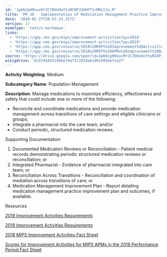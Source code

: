 ```yaml
---
id: '1pKbCpH9nucRYJC7DkUduYtuRCDPJSUHFT1rMRztJu_M'
title: 'PM 16 - Implementation of Medication Management Practice Improvements'
date: '2020-02-27T20:53:33.327Z'
version: 17
mimeType: 'text/x-markdown'
links:
  - 'https://qpp.cms.gov/mips/improvement-activities?py=2018'
  - 'https://qpp.cms.gov/mips/improvement-activities?py=2019'
  - 'https://qpp.cms.gov/resource/2018%20MIPS%20Improvement%20Activities%20Fact%20Sheet'
  - 'https://qpp.cms.gov/resource/2018%20MIPS%20APMs%20improvement%20Activities%20scores%20fact%20sheet'
source: 'https://drive.google.com/open?id=1pKbCpH9nucRYJC7DkUduYtuRCDPJSUHFT1rMRztJu_M'
wikigdrive: '8cb7d1655146bef4a73c283dab1861495e6fce27'
---
```

**Activity Weighting**: Medium

**Subcategory Name**: Population Management

**Description**: Manage medications to maximize efficiency, effectiveness and safety that could include one or more of the following:

* Reconcile and coordinate medications and provide medication management across transitions of care settings and eligible clinicians or groups;
* Integrate a pharmacist into the care team; and/or
* Conduct periodic, structured medication reviews.

Supporting Documentation

1. Documented Medication Reviews or Reconciliation - Patient medical records demonstrating periodic structured medication reviews or reconciliation; or
2. Integrated Pharmacist - Evidence of pharmacist integrated into care team; or
3. Reconciliation Across Transitions - Reconciliation and coordination of mediation across transitions of care; or
4. Medication Management Improvement Plan - Report detailing medication management practice improvement plan and outcomes, if available.

Resources

[2018 Improvement Activities Requirements](https://qpp.cms.gov/mips/improvement-activities?py=2018)

[2019 Improvement Activities Requirements](https://qpp.cms.gov/mips/improvement-activities?py=2019)

[2018 MIPS Improvement Activities Fact Sheet](https://qpp.cms.gov/resource/2018%20MIPS%20Improvement%20Activities%20Fact%20Sheet)

[Scores for Improvement Activities for MIPS APMs in the 2018 Performance Period Fact Sheet](https://qpp.cms.gov/resource/2018%20MIPS%20APMs%20improvement%20Activities%20scores%20fact%20sheet)

